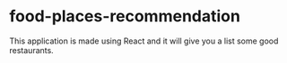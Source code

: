 # food-places-recommendation
This application is made using React and it will give you a list some good restaurants. 
